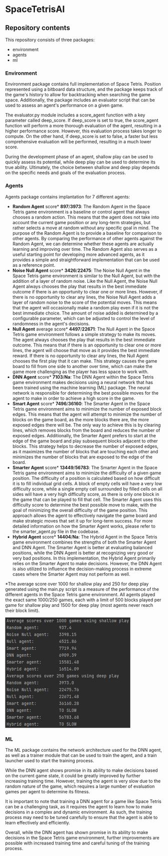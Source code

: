 # SpaceTetrisAI

## Repository contents
This repository consists of three packages:
+ environment  
+ agents  
+ ml  

### Environment
Environment package contains full implementation of Space Tetris. Position represented using a bitboard data structure, 
and the package keeps track of the game's history to allow for backtracking when 
searching the game space. Additionally, the package includes an evaluator script 
that can be used to assess an agent's performance on a given game.

The evaluator.py module includes a score_agent function with a key parameter called deep_score. If deep_score is set to true, the score_agent function will perform a more thorough evaluation of the agent, resulting in a higher performance score. However, this evaluation process takes longer to compute. On the other hand, if deep_score is set to false, a faster but less comprehensive evaluation will be performed, resulting in a much lower score.

During the development phase of an agent, shallow play can be used to quickly assess its potential, while deep play can be used to determine its true ability. Ultimately, the choice between shallow and deep play depends on the specific needs and goals of the evaluation process.

### Agents
Agents package contains implantation for 7 different agents:
+ **Random Agent** score* **897**/**3973**: The Random Agent in the Space Tetris game environment is a baseline or control agent that always chooses a random action. This means that the agent does not take into account the current game position or any long-term strategies, but rather selects a move at random without any specific goal in mind. The purpose of the Random Agent is to provide a baseline for comparison to other agents. By comparing the performance of other agents against the Random Agent, we can determine whether these agents are actually learning and improving over time. The Random Agent also serves as a useful starting point for developing more advanced agents, as it provides a simple and straightforward implementation that can be used as a reference point.
+ **Noise Null Agent** score* **3426**/**22475**: The Noise Null Agent in the Space Tetris game environment is similar to the Null Agent, but with the addition of a layer of random noise. Like the Null Agent, the Noise Null Agent always chooses the play that results in the best immediate outcome if there is an opportunity to clear one or more lines. However, if there is no opportunity to clear any lines, the Noise Null Agent adds a layer of random noise to the score of the potential moves. This means that the agent will occasionally make a random play even if it is not the best immediate choice. The amount of noise added is determined by a configurable parameter, which can be adjusted to control the level of randomness in the agent's decisions.
+ **Null Agent** average score* **4497**/**22671**: The Null Agent in the Space Tetris game environment follows a simple strategy to make its moves. The agent always chooses the play that results in the best immediate outcome. This means that if there is an opportunity to clear one or more lines, the agent will choose that move as it provides the best immediate reward. If there is no opportunity to clear any lines, the Null Agent chooses the first play that it can make. This strategy causes the game board to fill from one side to another over time, which can make the game more challenging as the player has less space to work with.
+ **DNN Agent** score* **7103**/**Na**: The DNN Agent within the Space Tetris game environment makes decisions using a neural network that has been trained using the machine learning (ML) package. The neural network is responsible for determining the best possible moves for the agent to make in order to achieve a high score in the game.
+ **Smart Agent** score* **7496**/**36160**: The Smarter Agent in the Space Tetris game environment aims to minimize the number of exposed block edges. This means that the agent will attempt to minimize the number of blocks on the game board, as the more blocks there are, the more exposed edges there will be. The only way to achieve this is by clearing lines, which removes blocks from the board and reduces the number of exposed edges. Additionally, the Smarter Agent prefers to start at the edge of the game board and play subsequent blocks adjacent to other blocks. This strategy helps to decrease the number of exposed edges, as it maximizes the number of blocks that are touching each other and minimizes the number of blocks that are exposed to the edge of the board.
+ **Smarter Agent** score* **13449**/**56783**: The Smarter Agent in the Space Tetris game environment aims to minimize the difficulty of a given game position. The difficulty of a position is calculated based on how difficult it is to fill individual grid cells. A block of empty cells will have a very low difficulty score, while a single empty cell surrounded by filled cells on all sides will have a very high difficulty score, as there is only one block in the game that can be played to fill that cell. The Smarter Agent uses this difficulty score to determine the best possible move to make, with the goal of minimizing the overall difficulty of the game position. This approach allows the agent to effectively navigate the game board and make strategic moves that set it up for long-term success. For more detailed information on how the Smarter Agent works, please refer to the smarter_agent.py file in the codebase.
+ **Hybrid Agent** score* **14404**/**Na**: The Hybrid Agent in the Space Tetris game environment combines the strengths of both the Smarter Agent and DNN Agent. The Smarter Agent is better at evaluating balanced positions, while the DNN Agent is better at recognizing very good or very bad positions. In this implementation, the Hybrid Agent primarily relies on the Smarter Agent to make decisions. However, the DNN Agent is also utilized to influence the decision-making process in extreme cases where the Smarter Agent may not perform as well.  

*The average score over 1000 for shallow play and 250 for deep play generated using the main.py script is a measure of the performance of the different agents in the Space Tetris game environment. All agents played the exact same 1000/250 games, each with a limit of 500 blocks played per game for shallow play and 1500 for deep play (most agents never reach their block limit).  

![alt text](agent_scores.jpg)

### ML
The ML package contains the network architecture used for the DNN agent, as well as a trainer module that can be used to train the agent, and a train launcher used to start the training process.

While the DNN agent shows promise in its ability to make decisions based on the current game state, it could be greatly improved by further increasing training time. However, training the agent is very slow due to the random nature of the game, which requires a large number of evaluation games per agent to determine its fitness.

It is important to note that training a DNN agent for a game like Space Tetris can be a challenging task, as it requires the agent to learn how to make decisions in a complex and dynamic environment. As such, the training process may need to be tuned carefully to ensure that the agent is able to learn effectively and efficiently.

Overall, while the DNN agent has shown promise in its ability to make decisions in the Space Tetris game environment, further improvements are possible with increased training time and careful tuning of the training process.